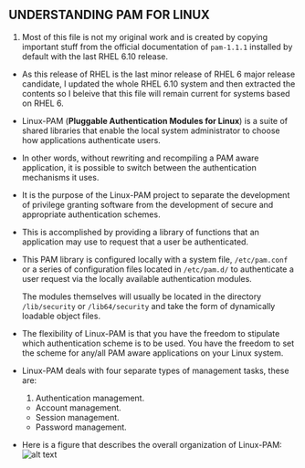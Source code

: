 ## UNDERSTANDING PAM FOR LINUX

1. Most of this file is not my original work and is created by copying important stuff from the official documentation of `pam-1.1.1` installed by default with the last RHEL 6.10 release.

- As this release of RHEL is the last minor release of RHEL 6 major release candidate, I updated the whole  RHEL 6.10 system and then extracted the contents so I beleive that this file will remain current for systems based on RHEL 6.


- Linux-PAM (**Pluggable Authentication Modules for Linux**) is a suite of shared libraries that enable the local system administrator to choose how applications authenticate users.

- In other words, without rewriting and recompiling a PAM aware application, it is possible to switch between the authentication mechanisms it uses.

- It is the purpose of the Linux-PAM project to separate the development of privilege granting software from the development of secure and appropriate authentication schemes.

- This is accomplished by providing a library of
functions that an application may use to request that a user be authenticated.

- This PAM library is configured locally with a system file, `/etc/pam.conf` or a series of configuration files located in `/etc/pam.d/` to authenticate a user
request via the locally available authentication modules. 
    
    The modules themselves will usually be located in the directory `/lib/security` or `/lib64/security` and take the form of dynamically loadable object files.

- The flexibility of Linux-PAM is that you have the freedom to stipulate which authentication scheme is to be used. You have the freedom to set the scheme for any/all PAM aware applications on your Linux system.


- Linux-PAM deals with four separate types of management  tasks, these are:

    1. Authentication management.
    - Account management.
    - Session management.
    - Password management.


- Here is a figure that describes the overall organization of Linux-PAM: 
    ![alt text](master/rhel-6-pam-data/organization.PNG)
